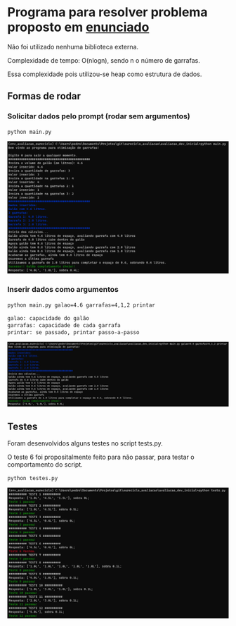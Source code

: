 # Programa para resolver problema proposto em [enunciado](enunciado.md)

Não foi utilizado nenhuma biblioteca externa.

Complexidade de tempo: O(nlogn), sendo n o número de garrafas.

Essa complexidade pois utilizou-se heap como estrutura de dados.

## Formas de rodar
### Solicitar dados pelo prompt (rodar sem argumentos)
```
python main.py 
```
![sem_argumentos](screenshots/main_sem_argumentos.png)

### Inserir dados como argumentos
```
python main.py galao=4.6 garrafas=4,1,2 printar
```
```
galao: capacidade do galão
garrafas: capacidade de cada garrafa
printar: se passado, printar passo-a-passo
```
![com_argumentos](screenshots/main_com_argumentos.png)

## Testes
Foram desenvolvidos alguns testes no script tests.py.

O teste 6 foi propositalmente feito para não passar, para testar o comportamento do script.

```
python testes.py 
```
![testes](screenshots/testes.png)


